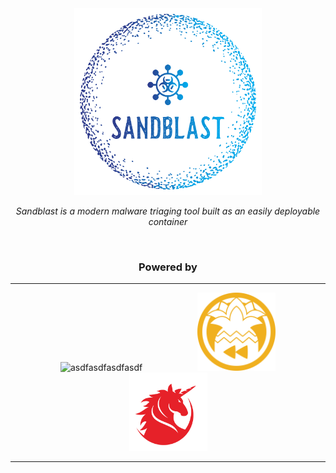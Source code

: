 <div align="center">
  <img width="300px" src="images/bluelogo.png" />

  <br/>

  <p><i>Sandblast is a modern malware triaging tool built as an easily deployable container</i></p>
  <br />
  
  <h3> Powered by </h2>
  
  ---
  
  <div>
    <img width="200px" src="https://github.com/mandiant/capa/blob/master/.github/logo.png" hspace="20" alt="asdfasdfasdfasdf" />
    <img width="200px" src="https://github.com/mandiant/flare-floss/blob/master/resources/floss-logo.png" alt="" hspace="20"/>
    <img width="125px" src="https://raw.githubusercontent.com/rizinorg/rizin/dev/doc/img/rizin.svg?sanitize=true" alt="" hspace="20"/>
    <img width="125px" src="https://github.com/unicorn-engine/unicorn/blob/master/docs/unicorn-logo.png" alt=""  hspace="20" />
  </div>
  
</div>

---

